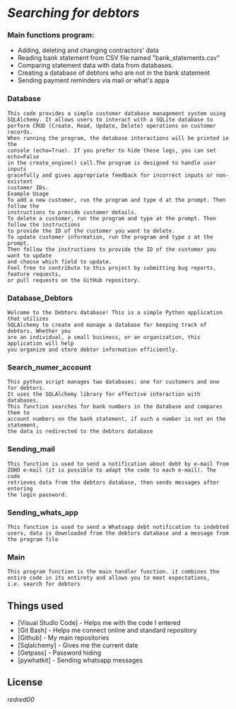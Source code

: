 # _Searching for debtors_

### Main functions program:
- Adding, deleting and changing contractors' data
- Reading bank statement from CSV file named "bank_statements.csv"
- Comparing statement data with data from databases.
- Creating a database of debtors who are not in the bank statement
- Sending payment reminders via mail or what's appa

### Database 

    This code provides a simple customer database management system using 
    SQLAlchemy. It allows users to interact with a SQLite database to 
    perform CRUD (Create, Read, Update, Delete) operations on customer records.
    When running the program, the database interactions will be printed in the
    console (echo=True). If you prefer to hide these logs, you can set echo=False 
    in the create_engine() call.The program is designed to handle user inputs
    gracefully and gives appropriate feedback for incorrect inputs or non-existent
    customer IDs.
    Example Usage
    To add a new customer, run the program and type d at the prompt. Then follow the
    instructions to provide customer details.
    To delete a customer, run the program and type at the prompt. Then follow the instructions
    to provide the ID of the customer you want to delete.
    To update customer information, run the program and type z at the prompt.
    Then follow the instructions to provide the ID of the customer you want to update
    and choose which field to update.
    Feel free to contribute to this project by submitting bug reports, feature requests,
    or pull requests on the GitHub repository.


### Database_Debtors
   
    Welcome to the Debtors database! This is a simple Python application that utilizes 
    SQLAlchemy to create and manage a database for keeping track of debtors. Whether you
    are an individual, a small business, or an organization, this application will help 
    you organize and store debtor information efficiently.

### Search_numer_account

    This python script manages two databases: one for customers and one for debtors. 
    It uses the SQLAlchemy library for effective interaction with databases. 
    This function searches for bank numbers in the database and compares them to 
    account numbers on the bank statement, if such a number is not on the statement, 
    the data is redirected to the debtors database

### Sending_mail

    This function is used to send a notification about debt by e-mail from
    ZOHO e-mail (it is possible to adapt the code to each e-mail). The code
    retrieves data from the debtors database, then sends messages after entering 
    the login password.

### Sending_whats_app

    This function is used to send a Whatsapp debt notification to indebted
    users, data is downloaded from the debtors database and a message from
    the program file
### Main 
    This program function is the main handler function. it combines the 
    entire code in its entirety and allows you to meet expectations, 
    i.e. search for debtors
## Things used

- [Visual Studio Code] - Helps me with the code I entered
- [Git Bash] - Helps me connect online and standard repository
- [Github] - My main repositories
- [Sqlalchemy] - Gives me the current date
- [Getpass] - Password hiding
- [pywhatkit] - Sending whatsapp messages

## License 

_redred00_   


